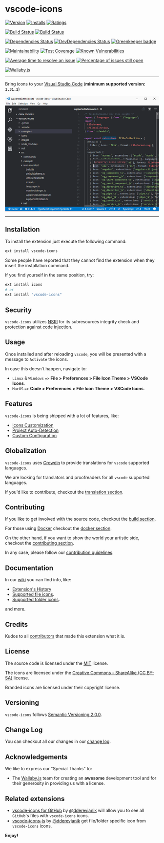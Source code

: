 # vscode-icons

[![Version](https://vsmarketplacebadge.apphb.com/version/vscode-icons-team.vscode-icons.svg)](https://marketplace.visualstudio.com/items?itemName=vscode-icons-team.vscode-icons)
[![Installs](https://vsmarketplacebadge.apphb.com/installs-short/vscode-icons-team.vscode-icons.svg)](https://marketplace.visualstudio.com/items?itemName=vscode-icons-team.vscode-icons)
[![Ratings](https://vsmarketplacebadge.apphb.com/rating/vscode-icons-team.vscode-icons.svg)](https://marketplace.visualstudio.com/items?itemName=vscode-icons-team.vscode-icons)

[![Build Status](https://travis-ci.org/vscode-icons/vscode-icons.svg?branch=master)](https://travis-ci.org/vscode-icons/vscode-icons)
[![Build Status](https://ci.appveyor.com/api/projects/status/github/vscode-icons/vscode-icons?branch=master&svg=true)](https://ci.appveyor.com/project/vscode-icons-team/vscode-icons)

[![Dependencies Status](https://david-dm.org/vscode-icons/vscode-icons/status.svg)](https://david-dm.org/vscode-icons/vscode-icons)
[![DevDependencies Status](https://david-dm.org/vscode-icons/vscode-icons/dev-status.svg)](https://david-dm.org/vscode-icons/vscode-icons?type=dev)
[![Greenkeeper badge](https://badges.greenkeeper.io/vscode-icons/vscode-icons.svg)](https://greenkeeper.io/)

[![Maintainability](https://api.codeclimate.com/v1/badges/4f02368ebeb7be1490bb/maintainability)](https://codeclimate.com/github/vscode-icons/vscode-icons/maintainability)
[![Test Coverage](https://api.codeclimate.com/v1/badges/4f02368ebeb7be1490bb/test_coverage)](https://codeclimate.com/github/vscode-icons/vscode-icons/test_coverage)
[![Known Vulnerabilities](https://snyk.io/test/github/vscode-icons/vscode-icons/badge.svg)](https://snyk.io/test/github/vscode-icons/vscode-icons)

[![Average time to resolve an issue](https://isitmaintained.com/badge/resolution/vscode-icons/vscode-icons.svg)](https://isitmaintained.com/project/vscode-icons/vscode-icons "Average time to resolve an issue")
[![Percentage of issues still open](https://isitmaintained.com/badge/open/vscode-icons/vscode-icons.svg)](https://isitmaintained.com/project/vscode-icons/vscode-icons "Percentage of issues still open")

[![Wallaby.js](https://img.shields.io/badge/wallaby.js-configured-green.svg)](https://wallabyjs.com)

---

Bring icons to your [Visual Studio Code](https://code.visualstudio.com/) (**minimum supported version: `1.31.1`**)

![demo](https://raw.githubusercontent.com/vscode-icons/vscode-icons/master/images/screenshot.gif)

---

## Installation

To install the extension just execute the following command:

```sh
ext install vscode-icons
```

Some people have reported that they cannot find the extension when they insert the installation command.

If you find yourself in the same position, try:

```sh
ext install icons
# or
ext install "vscode-icons"
```

## Security

`vscode-icons` utilizes [NSRI](https://www.npmjs.com/package/nsri) for its subresources integrity check and protection against code injection.

## Usage

Once installed and after reloading `vscode`, you will be presented with a message to `Activate` the icons.

In case this doesn't happen, navigate to:

* `Linux` & `Windows` `=>` **File > Preferences > File Icon Theme > VSCode Icons**.
* `MacOS` `=>` **Code > Preferences > File Icon Theme > VSCode Icons**.

## Features

`vscode-icons` is being shipped with a lot of features, like:

* [Icons Customization](https://github.com/vscode-icons/vscode-icons/wiki/Customization)
* [Project Auto-Detection](https://github.com/vscode-icons/vscode-icons/wiki/Pad)
* [Custom Configuration](https://github.com/vscode-icons/vscode-icons/wiki/Configuration)

## Globalization

`vscode-icons` uses [Crowdin](https://crowdin.com/project/vscode-icons-i18n) to provide translations for `vscode` supported languages.

We are looking for translators and proofreaders for all `vscode` supported languages.

If you'd like to contribute, checkout the [translation section](https://github.com/vscode-icons/vscode-icons/wiki/Translation).

## Contributing

If you like to get involved with the source code, checkout the [build section](https://github.com/vscode-icons/vscode-icons/wiki/Build).

For those using [Docker](https://www.docker.com/) checkout the [docker section](https://github.com/vscode-icons/vscode-icons/wiki/Docker).

On the other hand, if you want to show the world your artistic side, checkout the [contributing section](https://github.com/vscode-icons/vscode-icons/wiki/Contributing).

In any case, please follow our [contribution guidelines](https://github.com/vscode-icons/vscode-icons/blob/master/.github/CONTRIBUTING.md).

## Documentation

In our [wiki](https://github.com/vscode-icons/vscode-icons/wiki) you can find info, like:

* [Extension's History](https://github.com/vscode-icons/vscode-icons/wiki/History)
* [Supported file icons](https://github.com/vscode-icons/vscode-icons/wiki/ListOfFiles).
* [Supported folder icons](https://github.com/vscode-icons/vscode-icons/wiki/ListOfFolders).

and more.

## Credits

Kudos to all [contributors](https://github.com/vscode-icons/vscode-icons/graphs/contributors) that made this extension what it is.

## License

The source code is licensed under the [MIT](https://github.com/vscode-icons/vscode-icons/blob/master/License) license.

The icons are licensed under the [Creative Commons - ShareAlike (CC BY-SA)](https://creativecommons.org/licenses/by-sa/4.0/) license.

Branded icons are licensed under their copyright license.

## Versioning

`vscode-icons` follows [Semantic Versioning 2.0.0](http://semver.org/).

## Change Log

You can checkout all our changes in our [change log](https://github.com/vscode-icons/vscode-icons/blob/master/CHANGELOG.md).

## Acknowledgements

We like to express our "Special Thanks" to:

* The [Wallaby.js](https://wallabyjs.com) team for creating an **awesome** development tool and for their generosity in providing us with a license.

## Related extensions

* [vscode-icons for GitHub](https://github.com/dderevjanik/github-vscode-icons) by [@dderevjanik](https://github.com/dderevjanik) will allow you to see all `GitHub`'s files with `vscode-icons` icons.
* [vscode-icons-js](https://github.com/dderevjanik/vscode-icons-js) by [@dderevjanik](https://github.com/dderevjanik) get file/folder specific icon from `vscode-icons` icons.

**Enjoy!**
